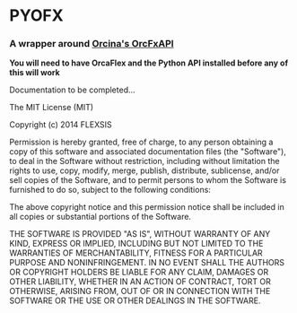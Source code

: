 PYOFX
=====

### A wrapper around [Orcina's OrcFxAPI](http://www.orcina.com/SoftwareProducts/OrcaFlex/Documentation/OrcFxAPIHelp/) 

**You will need to have OrcaFlex and the Python API installed before any of this will work**

Documentation to be completed...

The MIT License (MIT)

Copyright (c) 2014 FLEXSIS

Permission is hereby granted, free of charge, to any person obtaining a copy
of this software and associated documentation files (the "Software"), to deal
in the Software without restriction, including without limitation the rights
to use, copy, modify, merge, publish, distribute, sublicense, and/or sell
copies of the Software, and to permit persons to whom the Software is
furnished to do so, subject to the following conditions:

The above copyright notice and this permission notice shall be included in
all copies or substantial portions of the Software.

THE SOFTWARE IS PROVIDED "AS IS", WITHOUT WARRANTY OF ANY KIND, EXPRESS OR
IMPLIED, INCLUDING BUT NOT LIMITED TO THE WARRANTIES OF MERCHANTABILITY,
FITNESS FOR A PARTICULAR PURPOSE AND NONINFRINGEMENT. IN NO EVENT SHALL THE
AUTHORS OR COPYRIGHT HOLDERS BE LIABLE FOR ANY CLAIM, DAMAGES OR OTHER
LIABILITY, WHETHER IN AN ACTION OF CONTRACT, TORT OR OTHERWISE, ARISING FROM,
OUT OF OR IN CONNECTION WITH THE SOFTWARE OR THE USE OR OTHER DEALINGS IN
THE SOFTWARE.